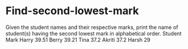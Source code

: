 # Find-second-lowest-mark

Given the student names and their respective marks, print the name of student(s) 
having the second lowest mark in alphabetical order.
Student Mark
Harry 39.51
Berry 39.21
Tina 37.2
Akriti 37.2
Harsh 29
